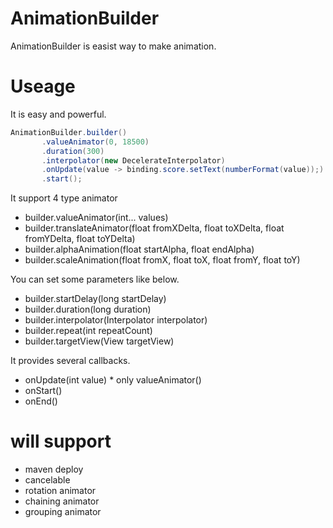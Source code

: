 # AnimationBuilder
AnimationBuilder is easist way to make animation.

# Useage

It is easy and powerful.
 ```java
AnimationBuilder.builder()
        .valueAnimator(0, 18500)
        .duration(300)
        .interpolator(new DecelerateInterpolator)
        .onUpdate(value -> binding.score.setText(numberFormat(value));)
        .start();
```

It support 4 type animator
- builder.valueAnimator(int... values)
- builder.translateAnimator(float fromXDelta, float toXDelta, float fromYDelta, float toYDelta)
- builder.alphaAnimation(float startAlpha, float endAlpha)
- builder.scaleAnimation(float fromX, float toX, float fromY, float toY)

You can set some parameters like below.
- builder.startDelay(long startDelay)
- builder.duration(long duration)
- builder.interpolator(Interpolator interpolator)
- builder.repeat(int repeatCount)
- builder.targetView(View targetView)

It provides several callbacks.
- onUpdate(int value) * only valueAnimator()
- onStart()
- onEnd()

# will support
- maven deploy
- cancelable
- rotation animator
- chaining animator
- grouping animator